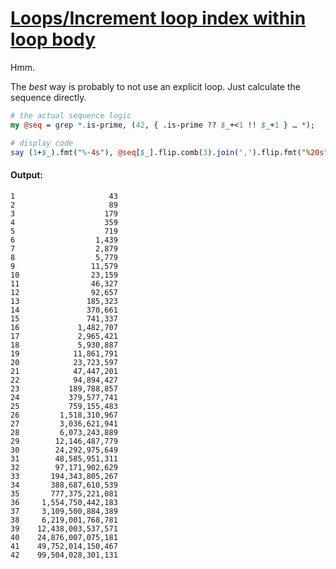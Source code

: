 [1]: https://rosettacode.org/wiki/Loops/Increment_loop_index_within_loop_body

# [Loops/Increment loop index within loop body][1]


Hmm.



The *best* way is probably to not use an explicit loop. Just calculate the sequence directly.

```perl
# the actual sequence logic
my @seq = grep *.is-prime, (42, { .is-prime ?? $_+<1 !! $_+1 } … *);

# display code
say (1+$_).fmt("%-4s"), @seq[$_].flip.comb(3).join(',').flip.fmt("%20s") for ^42;
```

#### Output:
```
1                     43
2                     89
3                    179
4                    359
5                    719
6                  1,439
7                  2,879
8                  5,779
9                 11,579
10                23,159
11                46,327
12                92,657
13               185,323
14               370,661
15               741,337
16             1,482,707
17             2,965,421
18             5,930,887
19            11,861,791
20            23,723,597
21            47,447,201
22            94,894,427
23           189,788,857
24           379,577,741
25           759,155,483
26         1,518,310,967
27         3,036,621,941
28         6,073,243,889
29        12,146,487,779
30        24,292,975,649
31        48,585,951,311
32        97,171,902,629
33       194,343,805,267
34       388,687,610,539
35       777,375,221,081
36     1,554,750,442,183
37     3,109,500,884,389
38     6,219,001,768,781
39    12,438,003,537,571
40    24,876,007,075,181
41    49,752,014,150,467
42    99,504,028,301,131
```
